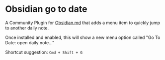 # Obsidian go to date

A Community Plugin for [Obsidian.md](https://obsidian.md) that adds a menu item to quickly jump to another daily note.

Once installed and enabled, this will show a new menu option called "Go To Date: open daily note..."

Shortcut suggestion: `Cmd + Shift + G`